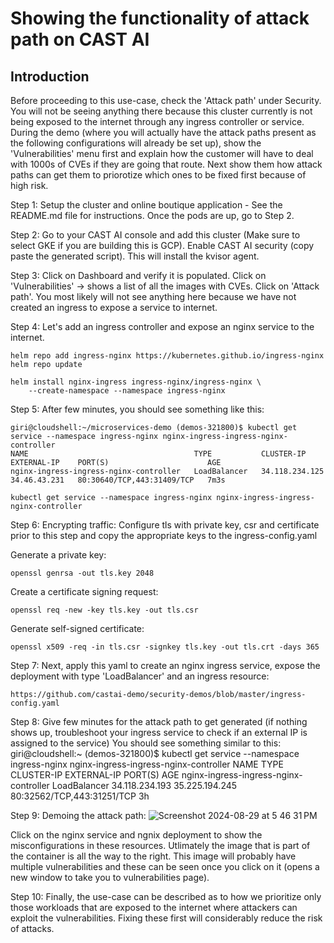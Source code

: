 # Showing the functionality of attack path on CAST AI

## Introduction
Before proceeding to this use-case, check the 'Attack path' under Security. 
You will not be seeing anything there because this cluster currently is not being exposed to the internet through any ingress controller or service.
During the demo (where you will actually have the attack paths present as the following configurations will already be set up), show the 
'Vulnerabilities' menu first and explain how the customer will have to deal with 1000s of CVEs if they are going that route.
Next show them how attack paths can get them to priorotize which ones to be fixed first because of high risk.

Step 1: Setup the cluster and online boutique application - See the README.md file for instructions. Once the pods are up, go to Step 2.

Step 2: Go to your CAST AI console and add this cluster (Make sure to select GKE if you are building this is GCP). 
        Enable CAST AI security (copy paste the generated script). This will install the kvisor agent.

Step 3: Click on Dashboard and verify it is populated. Click on 'Vulnerabilities' -> shows a list of all the images with CVEs. 
        Click on 'Attack path'. You most likely will not see anything here because we have not created an ingress to expose a service to internet.
        
Step 4: Let's add an ingress controller and expose an nginx service to the internet.

```
helm repo add ingress-nginx https://kubernetes.github.io/ingress-nginx
helm repo update
```

```
helm install nginx-ingress ingress-nginx/ingress-nginx \
    --create-namespace --namespace ingress-nginx
```
Step 5: 
After few minutes, you should see something like this:
```
giri@cloudshell:~/microservices-demo (demos-321800)$ kubectl get service --namespace ingress-nginx nginx-ingress-ingress-nginx-controller
NAME                                     TYPE           CLUSTER-IP       EXTERNAL-IP    PORT(S)                      AGE
nginx-ingress-ingress-nginx-controller   LoadBalancer   34.118.234.125   34.46.43.231   80:30640/TCP,443:31409/TCP   7m3s
```
```
kubectl get service --namespace ingress-nginx nginx-ingress-ingress-nginx-controller
```
Step 6:
Encrypting traffic:
Configure tls with private key, csr and certificate prior to this step and copy the appropriate keys to the ingress-config.yaml 

Generate a private key:
```
openssl genrsa -out tls.key 2048
```

Create a certificate signing request:
```
openssl req -new -key tls.key -out tls.csr
```

Generate self-signed certificate:
```
openssl x509 -req -in tls.csr -signkey tls.key -out tls.crt -days 365
```
Step 7: 
Next, apply this yaml to create an nginx ingress service, expose the deployment with type 'LoadBalancer' and an ingress resource:
```
https://github.com/castai-demo/security-demos/blob/master/ingress-config.yaml
```
Step 8: Give few minutes for the attack path to get generated (if nothing shows up, troubleshoot your ingress service to check if an external IP is assigned to the service)
        You should see something similar to this:
        giri@cloudshell:~ (demos-321800)$ kubectl get service --namespace ingress-nginx nginx-ingress-ingress-nginx-controller
NAME                                     TYPE           CLUSTER-IP       EXTERNAL-IP      PORT(S)                      AGE
nginx-ingress-ingress-nginx-controller   LoadBalancer   34.118.234.193   35.225.194.245   80:32562/TCP,443:31251/TCP   3h

Step 9: Demoing the attack path:
        ![Screenshot 2024-08-29 at 5 46 31 PM](https://github.com/user-attachments/assets/642940dd-3fb3-4a96-a5dc-89349e97d6bd)

Click on the nginx service and ngnix deployment to show the misconfigurations in these resources.
Utlimately the image that is part of the container is all the way to the right. 
This image will probably have multiple vulnerabilities and these can be seen once you click on it (opens a new window to take you to vulnerabilities page).

Step 10: Finally, the use-case can be described as to how we prioritize only those workloads that are exposed to the internet 
         where attackers can exploit the vulnerabilities. Fixing these first will considerably reduce the risk of attacks.


